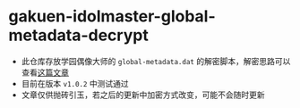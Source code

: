 # gakuen-idolmaster-global-metadata-decrypt

- 此仓库存放学园偶像大师的 `global-metadata.dat` 的解密脚本，解密思路可以查看[这篇文章](https://www.chinosk6.cn/index.php/archives/164/)
- 目前在版本 `v1.0.2` 中测试通过
- 文章仅供抛砖引玉，若之后的更新中加密方式改变，可能不会随时更新